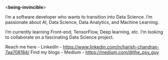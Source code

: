 <**being-invincible**>

I’m a software developer who wants to transition into Data Science.
I’m passionate about AI, Data Science, Data Analytics, and Machine Learning.

I’m currently learning Front-end, TensorFlow, Deep learning, etc.
I’m looking to collaborate on a fascinating Data Science project.

Reach me here - LinkedIn - https://www.linkedin.com/in/harish-chandran-7aa708184/
Find my blogs - Medium - https://medium.com/@the_psy_guy

<!---
being-invincible/being-invincible is a ✨ special ✨ repository because its `README.md` (this file) appears on your GitHub profile.
You can click the Preview link to take a look at your changes.
--->
